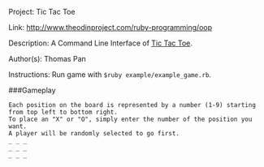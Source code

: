 Project: Tic Tac Toe

Link: http://www.theodinproject.com/ruby-programming/oop

Description: A Command Line Interface of [Tic Tac Toe](https://en.wikipedia.org/wiki/Tic-tac-toe).

Author(s): Thomas Pan

Instructions: Run game with `$ruby example/example_game.rb`. 

###Gameplay

```
Each position on the board is represented by a number (1-9) starting from top left to bottom right. 
To place an "X" or "O", simply enter the number of the position you want. 
A player will be randomly selected to go first. 
_ _ _
_ _ _
_ _ _ 
```

